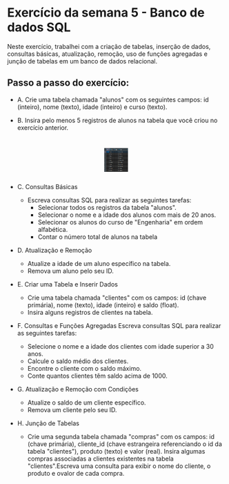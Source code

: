 # Exercício da semana 5 - Banco de dados SQL

Neste exercício, trabalhei com a criação de tabelas, inserção de dados, consultas básicas, atualização, remoção, uso de funções agregadas e junção de tabelas em um banco de dados relacional. 

## Passo a passo do exercício:

- A. Crie uma tabela chamada "alunos" com os seguintes campos: id (inteiro), nome (texto), idade (inteiro) e curso (texto).
     
- B. Insira pelo menos 5 registros de alunos na tabela que você criou no exercício anterior.

<h1 align="center">
  <img src="./assets_sql/exercicio_1_2.png" height="55" width="55"/>
</h1>
     
- C. Consultas Básicas
  - Escreva consultas SQL para realizar as seguintes tarefas:
     - Selecionar todos os registros da tabela "alunos".
     - Selecionar o nome e a idade dos alunos com mais de 20 anos.
     - Selecionar os alunos do curso de "Engenharia" em ordem alfabética.
     - Contar o número total de alunos na tabela
       
- D. Atualização e Remoção
  - Atualize a idade de um aluno específico na tabela.
  - Remova um aluno pelo seu ID.
    
- E. Criar uma Tabela e Inserir Dados
  - Crie uma tabela chamada "clientes" com os campos: id (chave primária), nome (texto), idade (inteiro) e saldo (float).
  - Insira alguns registros de clientes na tabela.
    
- F. Consultas e Funções Agregadas
     Escreva consultas SQL para realizar as seguintes tarefas:
     - Selecione o nome e a idade dos clientes com idade superior a 30 anos.
     - Calcule o saldo médio dos clientes.
     - Encontre o cliente com o saldo máximo.
     - Conte quantos clientes têm saldo acima de 1000.
       
- G. Atualização e Remoção com Condições
  - Atualize o saldo de um cliente específico.
  - Remova um cliente pelo seu ID.
    
- H. Junção de Tabelas
  - Crie uma segunda tabela chamada "compras" com os campos: id (chave primária), cliente_id (chave estrangeira referenciando o id da tabela "clientes"), produto (texto) e valor (real).
    Insira algumas compras associadas a clientes existentes na tabela "clientes".Escreva uma consulta para exibir o nome do cliente, o produto e ovalor de cada compra.
